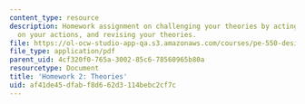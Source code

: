 ```yaml
---
content_type: resource
description: Homework assignment on challenging your theories by acting, reflecting
  on your actions, and revising your theories.
file: https://ol-ocw-studio-app-qa.s3.amazonaws.com/courses/pe-550-designing-your-life-spring-2009/af41de45dfabf8d662d3114bebc2cf7c_MITPE_550iap09_s09_assn02.pdf
file_type: application/pdf
parent_uid: 4cf320f0-765a-3002-85c6-78560965b80a
resourcetype: Document
title: 'Homework 2: Theories'
uid: af41de45-dfab-f8d6-62d3-114bebc2cf7c
---
```

